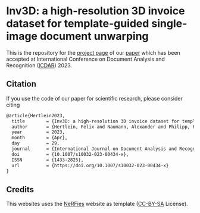 # Inv3D: a high-resolution 3D invoice dataset for template-guided single-image document unwarping

This is the repository for the [project page](https://felixhertlein.github.io/inv3d/) of
our [paper](https://link.springer.com/article/10.1007/s10032-023-00434-x) which has been accepted at International Conference on Document Analysis and Recognition ([ICDAR](https://icdar2023.org/)) 2023.

## Citation

If you use the code of our paper for scientific research, please consider citing

```latex
@article{Hertlein2023,
  title        = {Inv3D: a high-resolution 3D invoice dataset for template-guided single-image document unwarping},
  author       = {Hertlein, Felix and Naumann, Alexander and Philipp, Patrick},
  year         = 2023,
  month        = {Apr},
  day          = 29,
  journal      = {International Journal on Document Analysis and Recognition (IJDAR)},
  doi          = {10.1007/s10032-023-00434-x},
  ISSN         = {1433-2825},
  url          = {https://doi.org/10.1007/s10032-023-00434-x}
}  
```

## Credits

This websites uses the [NeRFies](https://nerfies.github.io) website as template ([CC-BY-SA](http://creativecommons.org/licenses/by-sa/4.0/) License).
